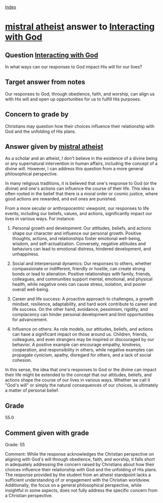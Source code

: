 
[Index](../../index.md)
# [mistral atheist](../../answering_models/mistral_atheist.md) answer to [Interacting with God](../../questions/Interacting_with_God.md)

## Question [Interacting with God](../../questions/Interacting_with_God.md)
In what ways can our responses to God impact His will for our lives?

## Target answer from notes
Our responses to God, through obedience, faith, and worship, can align us with His will and open up opportunities for us to fulfill His purposes.

## Concern to grade by
Christians may question how their choices influence their relationship with God and the unfolding of His plans.

## Answer given by [mistral atheist](../../answering_models/mistral_atheist.md)
 As a scholar and an atheist, I don't believe in the existence of a divine being or any supernatural intervention in human affairs, including the concept of a divine will. However, I can address this question from a more general philosophical perspective.

In many religious traditions, it is believed that one's response to God (or the divine) and one's actions can influence the course of their life. This idea is often rooted in the belief that there is a moral order or cosmic justice, where good actions are rewarded, and evil ones are punished.

From a more secular or anthropocentric viewpoint, our responses to life events, including our beliefs, values, and actions, significantly impact our lives in various ways. For instance:

1. Personal growth and development: Our attitudes, beliefs, and actions shape our character and influence our personal growth. Positive thoughts, actions, and relationships foster emotional well-being, wisdom, and self-actualization. Conversely, negative attitudes and behaviors can lead to emotional distress, hindered development, and unhappiness.

2. Social and interpersonal dynamics: Our responses to others, whether compassionate or indifferent, friendly or hostile, can create strong bonds or lead to alienation. Positive relationships with family, friends, colleagues, and communities support mental, emotional, and physical health, while negative ones can cause stress, isolation, and poorer overall well-being.

3. Career and life success: A proactive approach to challenges, a growth mindset, resilience, adaptability, and hard work contribute to career and life success. On the other hand, avoidance, pessimism, rigidity, and complacency can hinder personal development and limit opportunities for advancement.

4. Influence on others: As role models, our attitudes, beliefs, and actions can have a significant impact on those around us. Children, friends, colleagues, and even strangers may be inspired or discouraged by our behavior. A positive example can encourage empathy, kindness, cooperation, and responsibility in others, while negative examples can propagate cynicism, apathy, disregard for others, and a lack of social cohesion.

In this sense, the idea that one's responses to God or the divine can impact their life might be extended to the concept that our attitudes, beliefs, and actions shape the course of our lives in various ways. Whether we call it "God's will" or simply the natural consequences of our choices, is ultimately a matter of personal belief.

## Grade
55.0

## Comment given with grade
Grade: 55

Comment: While the response acknowledges the Christian perspective on aligning with God's will through obedience, faith, and worship, it falls short in adequately addressing the concern raised by Christians about how their choices influence their relationship with God and the unfolding of His plans. The response provided by the student from an atheist standpoint lacks a sufficient understanding of or engagement with the Christian worldview. Additionally, the focus on a general philosophical perspective, while insightful in some aspects, does not fully address the specific concern from a Christian perspective.

